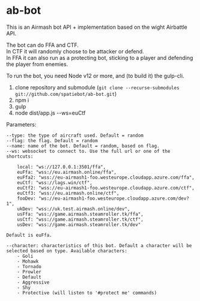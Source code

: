 # ab-bot

This is an Airmash bot API + implementation based on the wight Airbattle API.

The bot can do FFA and CTF.  
In CTF it will randomly choose to be attacker or defend.  
In FFA it can also run as a protecting bot, sticking to a player and defending the player from enemies.  

To run the bot, you need Node v12 or more, and (to build it) the gulp-cli.

1. clone repository and submodule (`git clone --recurse-submodules git://github.com/spatiebot/ab-bot.git`)
2. npm i
3. gulp
4. node dist/app.js --ws=euCtf

Parameters:

    --type: the type of aircraft used. Default = random
    --flag: the flag. Default = random
    --name: name of the bot. Default = random, based on flag.
    --ws: websocket to connect to. Use the full url or one of the shortcuts:

        local: "ws://127.0.0.1:3501/ffa",
        euFfa: "wss://eu.airmash.online/ffa",
        euFfa2: "wss://eu-airmash1-foo.westeurope.cloudapp.azure.com/ffa",
        euCtf: "wss://lags.win/ctf",
        euCtf2: "wss://eu-airmash1-foo.westeurope.cloudapp.azure.com/ctf",
        euCtf3: "wss://eu.airmash.online/ctf",
        fooDev: "ws://eu-airmash1-foo.westeurope.cloudapp.azure.com/dev?1",
        ukDev: "wss://uk.test.airmash.online/dev",
        usFfa: "wss://game.airmash.steamroller.tk/ffa",
        usCtf: "wss://game.airmash.steamroller.tk/ctf",
        usDev: "wss://game.airmash.steamroller.tk/dev"

    Default is euFfa.

    --character: characteristics of this bot. Default a character will be selected based on type. Available characters:
        - Goli
        - Mohawk
        - Tornado
        - Prowler
        - Default
        - Aggressive
        - Shy
        - Protective (will listen to '#protect me' commands)

